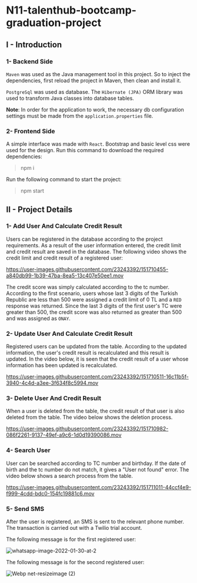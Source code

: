 # N11-talenthub-bootcamp-graduation-project

## I - Introduction

### 1- Backend Side

```Maven``` was used as the Java management tool in this project. So to inject the dependencies, 
first reload the project in Maven, then clean and install it.

```PostgreSql``` was used as database. The ```Hibernate (JPA)``` ORM library was used to transform Java classes 
into database tables.

**Note**: In order for the application to work, the necessary db configuration settings must be made from the ```application.properties``` file.

### 2- Frontend Side

A simple interface was made with ```React```. Bootstrap and basic level css were used for the design. 
Run this command to download the required dependencies:

> npm i

Run the following command to start the project:

> npm start

## II - Project Details

### 1- Add User And Calculate Credit Result

Users can be registered in the database according to the project requirements. 
As a result of the user information entered, the credit limit and credit result 
are saved in the database. The following video shows the credit limit and credit 
result of a registered user:

https://user-images.githubusercontent.com/23243392/151710455-a840db99-1b39-47ba-8ea5-13c407e50ee1.mov


The credit score was simply calculated according to the tc number. According to the 
first scenario, users whose last 3 digits of the Turkish Republic are less than 500 
were assigned a credit limit of 0 TL and a ```RED``` response was returned. Since the last 
3 digits of the first user's TC were greater than 500, the credit score was also returned 
as greater than 500 and was assigned as ```ONAY```.

### 2- Update User And Calculate Credit Result

Registered users can be updated from the table. According to the updated information, 
the user's credit result is recalculated and this result is updated. In the video below, 
it is seen that the credit result of a user whose information has been updated is recalculated.


https://user-images.githubusercontent.com/23243392/151710511-16c11b5f-3940-4c4d-a3ee-3f634f8c5994.mov

### 3- Delete User And Credit Result

When a user is deleted from the table, the credit result of that user is also deleted from the table.
The video below shows the deletion process.


https://user-images.githubusercontent.com/23243392/151710982-086f2261-9137-49ef-a9c6-1d0d19390086.mov


### 4- Search User


User can be searched according to TC number and birthday. If the date of birth and the tc number do not match, 
it gives a "User not found" error. The video below shows a search process from the table.


https://user-images.githubusercontent.com/23243392/151711011-44ccf4e9-f999-4cdd-bdc0-154fc19881c6.mov

### 5- Send SMS

After the user is registered, an SMS is sent to the relevant phone number. The transaction is carried out with 
a Twilio trial account.

The following message is for the first registered user:

![whatsapp-image-2022-01-30-at-2](https://user-images.githubusercontent.com/23243392/151711284-0c360230-14f7-4209-89e5-48673bb01410.jpg)

The following message is for the second registered user:

![Webp net-resizeimage (2)](https://user-images.githubusercontent.com/23243392/151711409-9e86e4fc-f965-4e4d-9e65-8e415b1f1bd1.jpg)



